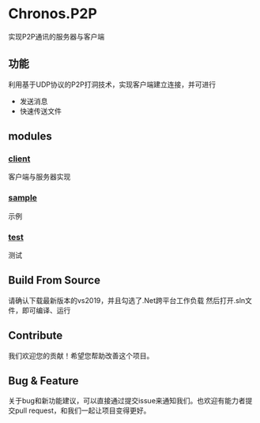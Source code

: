 # Chronos.P2P
实现P2P通讯的服务器与客户端

## 功能
利用基于UDP协议的P2P打洞技术，实现客户端建立连接，并可进行
- 发送消息
- 快速传送文件
## modules
### [client](./src/Chronos.P2P.Client)
客户端与服务器实现
### [sample](./src/Chronos.P2P.Server.Sample)
示例
### [test](./src/Chronos.P2P.Test)
测试
## Build From Source  

请确认下载最新版本的vs2019，并且勾选了.Net跨平台工作负载
然后打开.sln文件，即可编译、运行

## Contribute

我们欢迎您的贡献！希望您帮助改善这个项目。

## Bug & Feature
关于bug和新功能建议，可以直接通过提交issue来通知我们。也欢迎有能力者提交pull request，和我们一起让项目变得更好。
